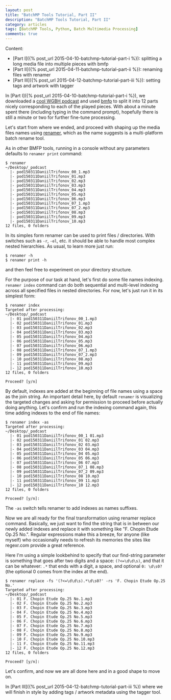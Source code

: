 ```yaml
---
layout: post
title: "BatchMP Tools Tutorial, Part II"
description: "BatchMP Tools Tutorial, Part II"
category: articles
tags: [BatchMP Tools, Python, Batch Multimedia Processing]
comments: true
---
```


Content:

+ [Part I]({% post_url 2015-04-10-batchmp-tutorial-part-i %}): splitting a long media file into multiple pieces with bmfp
+ [Part II]({% post_url 2015-04-11-batchmp-tutorial-part-ii %}): renaming files with renamer
+ [Part III]({% post_url 2015-04-12-batchmp-tutorial-part-iii %}): setting tags and artwork with tagger

In [Part I]({% post_url 2015-04-10-batchmp-tutorial-part-i %}), we downloaded a [cool WGBH podcast](http://www.wgbh.org/programs/Classical-Performance-Podcast-391/episodes/Chopin-with-Daniil-Trifonov-60828) and used [bmfp](https://github.com/akpw/batch-mp-tools/blob/master/README.md#bmfp-requires-ffmpeg) to split it into 12 parts nicely corresponding to each of the played pieces. With about a minute spent there (including typing in the command prompt), hopefully there is still a minute or two for further fine-tune processing.

Let's start from where we ended, and proceed with shaping up the media files names using [renamer](https://github.com/akpw/batch-mp-tools#renamer), which as the name suggests is a multi-platform batch rename tool.

As in other BMFP tools, running in a console without any parameters defaults to `renamer print` command:

````
$ renamer
~/Desktop/_podcast
  |- pod150311DaniilTrifonov_00_1.mp3
  |- pod150311DaniilTrifonov_01.mp3
  |- pod150311DaniilTrifonov_02.mp3
  |- pod150311DaniilTrifonov_03.mp3
  |- pod150311DaniilTrifonov_04.mp3
  |- pod150311DaniilTrifonov_05.mp3
  |- pod150311DaniilTrifonov_06.mp3
  |- pod150311DaniilTrifonov_07_1.mp3
  |- pod150311DaniilTrifonov_07_2.mp3
  |- pod150311DaniilTrifonov_08.mp3
  |- pod150311DaniilTrifonov_09.mp3
  |- pod150311DaniilTrifonov_10.mp3
12 files, 0 folders
````

In its simples form renamer can be used to print files / directories. With switches such as `-r`, `-el`, etc.  it should be able to handle most complex nested hierarchies. As usual, to learn more just run:

````
$ renamer -h
$ renamer print -h
````
and then feel free to experiment on your directory structure.

For the purpose of our task at hand, let's first do some file names indexing. `renamer index` command can do both sequential and multi-level indexing across all specified files in nested directories. For now, let's just run it in its simplest form:

````
$ renamer index
Targeted after processing:
~/Desktop/_podcast
  |- 01 pod150311DaniilTrifonov_00_1.mp3
  |- 02 pod150311DaniilTrifonov_01.mp3
  |- 03 pod150311DaniilTrifonov_02.mp3
  |- 04 pod150311DaniilTrifonov_03.mp3
  |- 05 pod150311DaniilTrifonov_04.mp3
  |- 06 pod150311DaniilTrifonov_05.mp3
  |- 07 pod150311DaniilTrifonov_06.mp3
  |- 08 pod150311DaniilTrifonov_07_1.mp3
  |- 09 pod150311DaniilTrifonov_07_2.mp3
  |- 10 pod150311DaniilTrifonov_08.mp3
  |- 11 pod150311DaniilTrifonov_09.mp3
  |- 12 pod150311DaniilTrifonov_10.mp3
12 files, 0 folders

Proceed? [y/n]
````

By default, indexes are added at the beginning of file names using a space as the join string. An important detail here, by default `renamer` is visualizing the targeted changes and asking for permission to proceed before actually doing anything.
Let's confirm and run the indexing command again, this time adding indexes to the end of file names:

````
$ renamer index -as
Targeted after processing:
~/Desktop/_podcast
  |- 01 pod150311DaniilTrifonov_00_1 01.mp3
  |- 02 pod150311DaniilTrifonov_01 02.mp3
  |- 03 pod150311DaniilTrifonov_02 03.mp3
  |- 04 pod150311DaniilTrifonov_03 04.mp3
  |- 05 pod150311DaniilTrifonov_04 05.mp3
  |- 06 pod150311DaniilTrifonov_05 06.mp3
  |- 07 pod150311DaniilTrifonov_06 07.mp3
  |- 08 pod150311DaniilTrifonov_07_1 08.mp3
  |- 09 pod150311DaniilTrifonov_07_2 09.mp3
  |- 10 pod150311DaniilTrifonov_08 10.mp3
  |- 11 pod150311DaniilTrifonov_09 11.mp3
  |- 12 pod150311DaniilTrifonov_10 12.mp3
12 files, 0 folders

Proceed? [y/n]:
````
The `-as` switch tells renamer to add indexes as names suffixes.

Now we are all ready for the final transformation using renamer replace command. Basically, we just want to find the string that is in between our newly added indexes and replace it with something like "F. Chopin Etude Op.25 No.".  Regular expressions make this a breeze, for anyone (like myself) who occasionally needs to refresh its memories the sites like regexr.com provide a great reference.

Here I'm using a simple lookbehind to specify that our find-string parameter is something that goes after two digits and a space: `(?<=\d\d\s)`, and that it can be whatever:  `.*` that ends with a digit, a space, and optional `0: \d\s0?` (the optional 0 comes from the index at the end).

````
$ renamer replace -fs '(?<=\d\d\s).*\d\s0?' -rs 'F. Chopin Etude Op.25 No.'
Targeted after processing:
~/Desktop/_podcast
  |- 01 F. Chopin Etude Op.25 No.1.mp3
  |- 02 F. Chopin Etude Op.25 No.2.mp3
  |- 03 F. Chopin Etude Op.25 No.3.mp3
  |- 04 F. Chopin Etude Op.25 No.4.mp3
  |- 05 F. Chopin Etude Op.25 No.5.mp3
  |- 06 F. Chopin Etude Op.25 No.6.mp3
  |- 07 F. Chopin Etude Op.25 No.7.mp3
  |- 08 F. Chopin Etude Op.25 No.8.mp3
  |- 09 F. Chopin Etude Op.25 No.9.mp3
  |- 10 F. Chopin Etude Op.25 No.10.mp3
  |- 11 F. Chopin Etude Op.25 No.11.mp3
  |- 12 F. Chopin Etude Op.25 No.12.mp3
12 files, 0 folders

Proceed? [y/n]:
````
Let's confirm, and now we are all done here and in a good shape to move on.

In [Part III]({% post_url 2015-04-12-batchmp-tutorial-part-iii %}) where we will finish in style by adding tags / artwork metadata using the tagger tool.
